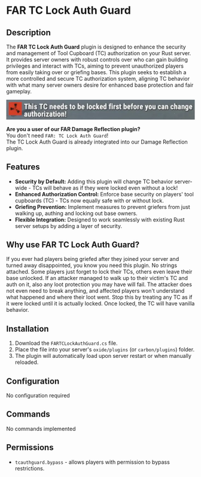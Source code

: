# FAR TC Lock Auth Guard

## Description
The **FAR TC Lock Auth Guard** plugin is designed to enhance the security and management of Tool Cupboard (TC) authorization on your Rust server. It provides server owners with robust controls over who can gain building privileges and interact with TCs, aiming to prevent unauthorized players from easily taking over or griefing bases. This plugin seeks to establish a more controlled and secure TC authorization system, aligning TC behavior with what many server owners desire for enhanced base protection and fair gameplay.

![screenshot](tc_lock_auth_guard.webp)

**Are you a user of our FAR Damage Reflection plugin?**  
You don't need `FAR: TC Lock Auth Guard`!  
The TC Lock Auth Guard is already integrated into our Damage Reflection plugin.

## Features
*   **Security by Default:** Adding this plugin will change TC behavior server-wide - TCs will behave as if they were locked even without a lock!
*   **Enhanced Authorization Control:** Enforce base security on players' tool cupboards (TC) - TCs now equally safe with or without lock.
*   **Griefing Prevention:** Implement measures to prevent griefers from just walking up, authing and locking out base owners.
*   **Flexible Integration:** Designed to work seamlessly with existing Rust server setups by adding a layer of security.

## Why use FAR TC Lock Auth Guard?
If you ever had players being griefed after they joined your server and turned away disappointed, you know you need this plugin. No strings attached. Some players just forget to lock their TCs, others even leave their base unlocked. If an attacker managed to walk up to their victim's TC and auth on it, also any loot protection you may have will fail. The attacker does not even need to break anything, and affected players won't understand what happened and where their loot went. Stop this by treating any TC as if it were locked until it is actually locked. Once locked, the TC will have vanilla behavior.

## Installation
1.  Download the `FARTCLockAuthGuard.cs` file.
2.  Place the file into your server's `oxide/plugins` (or `carbon/plugins`) folder.
3.  The plugin will automatically load upon server restart or when manually reloaded.

## Configuration
No configuration required

## Commands
No commands implemented

## Permissions
*   `tcauthguard.bypass` - allows players with permission to bypass restrictions.
